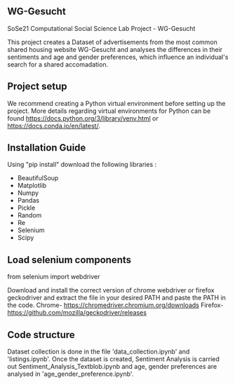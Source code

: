 ## WG-Gesucht

SoSe21 Computational Social Science Lab Project - WG-Gesucht

This project creates a Dataset of advertisements from the most common shared housing website WG-Gesucht and analyses the differences in their sentiments and age and gender preferences, which influence an individual's search for a shared accomadation.


## Project setup

We recommend creating a Python virtual environment before setting up the project. More details regarding virtual environments for Python can be found https://docs.python.org/3/library/venv.html or https://docs.conda.io/en/latest/.

## Installation Guide

Using "pip install" download the following libraries :

- BeautifulSoup
- Matplotlib
- Numpy
- Pandas
- Pickle
- Random
- Re
- Selenium
- Scipy

## Load selenium components

from selenium import webdriver

Download and install the correct version of chrome webdriver or firefox geckodriver and 
extract the file in your desired PATH and paste the PATH in the code.
Chrome- https://chromedriver.chromium.org/downloads
Firefox- https://github.com/mozilla/geckodriver/releases

## Code structure

Dataset collection is done in the file 'data_collection.ipynb' and 'listings.ipynb'. Once the dataset is created, Sentiment Analysis is carried out Sentiment_Analysis_Textblob.ipynb and age, gender preferences are analysed in 'age_gender_preference.ipynb'.

